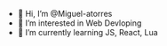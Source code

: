 - 👋 Hi, I’m @Miguel-atorres
- 👀 I’m interested in Web Devloping
- 🌱 I’m currently learning JS, React, Lua

<!---
Miguel-atorres/Miguel-atorres is a ✨ special ✨ repository because its `README.md` (this file) appears on your GitHub profile.
You can click the Preview link to take a look at your changes.
--->
